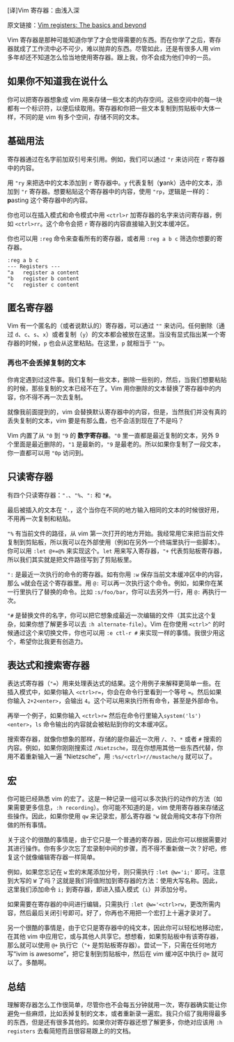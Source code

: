 [译]Vim 寄存器：由浅入深

原文链接：[Vim registers: The basics and beyond](https://www.brianstorti.com/vim-registers/)

Vim 寄存器是那种可能知道你学了才会觉得需要的东西。而在你学了之后，寄存器就成了工作流中必不可少，难以抛弃的东西。尽管如此，还是有很多人用 vim 多年却还不知道怎么恰当地使用寄存器。跟上我，你不会成为他们中的一员。

## 如果你不知道我在说什么

你可以把寄存器想象成 vim 用来存储一些文本的内存空间。这些空间中的每一块都有一个标识符，以便后续取用。寄存器和你把一些文本复制到剪贴板中大体一样，不同的是 vim 有多个空间，存储不同的文本。

## 基础用法

寄存器通过在名字前加双引号来引用。例如，我们可以通过 `"r` 来访问在 `r` 寄存器中的内容。

用 `"ry` 来把选中的文本添加到 `r` 寄存器中。`y` 代表复制（**y**ank）选中的文本，添加到 `"r` 寄存器。想要粘贴这个寄存器中的内容，使用 `"rp`，逻辑是一样的：**p**asting 这个寄存器中的内容。

你也可以在插入模式和命令模式中用 `<ctrl>r` 加寄存器的名字来访问寄存器，例如 `<ctrl>rr`。这个命令会把 `r` 寄存器的内容直接输入到文本缓冲区。

你也可以用 `:reg` 命令来查看所有的寄存器，或者用 `:reg a b c` 筛选你想要的寄存器。

```
:reg a b c
--- Registers ---
"a   register a content
"b   register b content
"c   register c content

```

## 匿名寄存器

Vim 有一个匿名的（或者说默认的）寄存器，可以通过 `""` 来访问。任何删除（通过 `d`、`c`、`s`、`x`）或者复制（`y`）的文本都会被放在这里。当没有显式指出某一个寄存器的时候，`p` 也会从这里粘贴。在这里，`p` 就相当于 `""p`。

### 再也不会丢掉复制的文本

你肯定遇到过这件事。我们复制一些文本，删除一些别的，然后，当我们想要粘贴的时候，那些复制的文本已经不在了。Vim 用你删除的文本替换了寄存器中的内容，你不得不再一次去复制。

就像我前面提到的，vim 会替换默认寄存器中的内容，但是，当然我们并没有真的丢失复制的文本，vim 要是有那么蠢，也不会活到现在了不是吗？

Vim 内置了从 `"0` 到 `"9` 的 **数字寄存器**。`"0` 里一直都是最近复制的文本，另外 9 个里面是最近删除的，`"1` 是最新的，`"9` 是最老的。所以如果你复制了一段文本，你一直都可以用 `"0p` 访问到。

## 只读寄存器

有四个只读寄存器：`".`、`"%`、`":` 和 `"#`。

最后被插入的文本在 `".`，这个当你在不同的地方输入相同的文本的时候很好用，不用再一次复制和粘贴。

`"%` 有当前文件的路径，从 vim 第一次打开的地方开始。我经常用它来把当前文件复制到剪贴板，所以我可以在外部使用（例如在另外一个终端里执行一些脚本）。你可以用 `:let @+=@%` 来实现这个。`let` 用来写入寄存器，`"+` 代表剪贴板寄存器，所以我们其实就是把文件路径写到了剪贴板里。

`":` 是最近一次执行的命令的寄存器。如有你用 `:w` 保存当前文本缓冲区中的内容，那么 `w`就会在这个寄存器里。用 `@:` 可以再一次执行这个命令。例如，如果你在某一行里执行了替换的命令。比如 `:s/foo/bar`，你可以去另外一行，用 `@:` 再执行一次。

`"#` 是替换文件的名字，你可以把它想象成最近一次编辑的文件（其实比这个复杂，如果你想了解更多可以去 `:h alternate-file`）。Vim 在你使用 `<ctrl>^` 的时候通过这个来切换文件，你也可以用 `:e ctl-r #` 来实现一样的事情。我很少用这个，希望你比我更有创造力。

## 表达式和搜索寄存器

表达式寄存器（`"=`）用来处理表达式的结果。这个用例子来解释更简单一些。在插入模式中，如果你输入 `<ctrl>r=`，你会在命令行里看到一个等号 `=`。然后如果你输入 `2+2<enter>`，会输出 `4`。这个可以用来执行所有命令，甚至是外部命令。

再举一个例子，如果你输入 `<ctrl>r=` 然后在命令行里输入`system('ls')<enter>`，`ls` 命令输出的内容就会被粘贴到你的文本缓冲区。

搜索寄存器，就像你想象的那样，存储的是你最近一次用 `/`、`?`、`*` 或者 `#` 搜索的内容。例如，如果你刚刚搜索过 `/Nietzsche`，现在你想用其他一些东西代替，你用不着重新输入一遍 “Nietzsche”，用 `:%s/<ctrl>r//mustache/g` 就可以了。

## 宏

你可能已经熟悉 vim 的宏了。这是一种记录一组可以多次执行的动作的方法（如果需要更多信息，`:h recording`）。你可能不知道的是，vim 使用寄存器来存储这些操作。因此，如果你使用 `qw` 来记录宏，那么寄存器 `"w` 就会用纯文本存下你所做的所有事情。

关于这个的很酷的事情是，由于它只是一个普通的寄存器，因此你可以根据需要对其进行操作。你有多少次忘了宏录制中间的步骤，而不得不重新做一次？好吧，修复这个就像编辑寄存器一样简单。

例如，如果您忘记在 `w` 宏的末尾添加分号，则只需执行 `:let @w='i;'` 即可。注意到大写的 `W` 了吗？这就是我们将值附加到寄存器的方法：使用大写名称。因此，这里我们添加命令 `i;` 到寄存器，即进入插入模式（`i`）并添加分号。

如果需要在寄存器的中间进行编辑，只需执行 `:let @w='<ctrl>rw`，更改所需内容，然后最后关闭引号即可。好了，你再也不用把一个宏打上十遍才录对了。

另一个很酷的事情是，由于它只是寄存器中的纯文本，因此你可以轻松地移动宏，在其他 vim 中应用它，或与其他人共享它。想想看，如果剪贴板中有该寄存器，那么就可以使用 `@+` 执行它（`"+` 是剪贴板寄存器）。尝试一下，只需在任何地方写“ivim is awesome”，把它复制到剪贴板中，然后在 vim 缓冲区中执行 `@+` 就可以了。多酷啊。

## 总结

理解寄存器怎么工作很简单，尽管你也不会每五分钟就用一次，寄存器确实能让你避免一些麻烦，比如丢掉复制的文本，或者重新录一遍宏。我只介绍了我用得最多的东西，但是还有很多其他的。如果你对寄存器还想了解更多，你绝对应该用 `:h registers` 去看简短而且很容易跟上的的文档。

